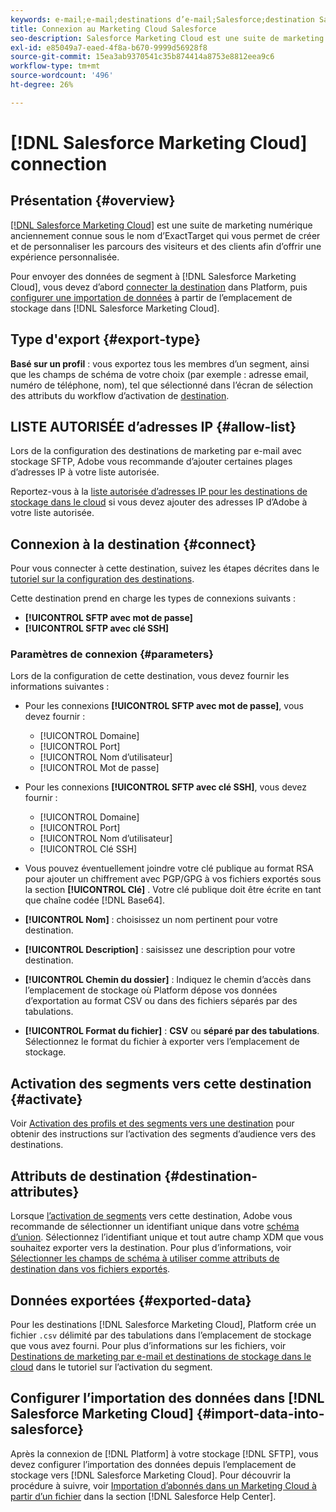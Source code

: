 ```yaml
---
keywords: e-mail;e-mail;destinations d’e-mail;Salesforce;destination Salesforce
title: Connexion au Marketing Cloud Salesforce
seo-description: Salesforce Marketing Cloud est une suite de marketing numérique anciennement connue sous le nom d’ExactTarget qui vous permet de créer et de personnaliser les parcours des visiteurs et des clients afin d’offrir une expérience personnalisée.
exl-id: e85049a7-eaed-4f8a-b670-9999d56928f8
source-git-commit: 15ea3ab9370541c35b874414a8753e8812eea9c6
workflow-type: tm+mt
source-wordcount: '496'
ht-degree: 26%

---
```


# [!DNL Salesforce Marketing Cloud] connection

## Présentation {#overview}

[[!DNL Salesforce Marketing Cloud]](https://www.salesforce.com/fr/products/marketing-cloud/email-marketing/) est une suite de marketing numérique anciennement connue sous le nom d’ExactTarget qui vous permet de créer et de personnaliser les parcours des visiteurs et des clients afin d’offrir une expérience personnalisée.

Pour envoyer des données de segment à [!DNL Salesforce Marketing Cloud], vous devez d’abord [connecter la destination](#connect-destination) dans Platform, puis [configurer une importation de données](#import-data-into-salesforce) à partir de l’emplacement de stockage dans [!DNL Salesforce Marketing Cloud].

## Type d&#39;export {#export-type}

**Basé sur un profil**  : vous exportez tous les membres d’un segment, ainsi que les champs de schéma de votre choix (par exemple : adresse email, numéro de téléphone, nom), tel que sélectionné dans l’écran de sélection des attributs du workflow d’activation de  [destination](../../ui/activate-destinations.md#select-attributes).

## LISTE AUTORISÉE d’adresses IP {#allow-list}

Lors de la configuration des destinations de marketing par e-mail avec stockage SFTP, Adobe vous recommande d’ajouter certaines plages d’adresses IP à votre liste autorisée.

Reportez-vous à la [liste autorisée d’adresses IP pour les destinations de stockage dans le cloud](../cloud-storage/ip-address-allow-list.md) si vous devez ajouter des adresses IP d’Adobe à votre liste autorisée.

## Connexion à la destination {#connect}

Pour vous connecter à cette destination, suivez les étapes décrites dans le [tutoriel sur la configuration des destinations](../../ui/connect-destination.md).

Cette destination prend en charge les types de connexions suivants :

* **[!UICONTROL SFTP avec mot de passe]**
* **[!UICONTROL SFTP avec clé SSH]**

### Paramètres de connexion {#parameters}

Lors de la configuration de [](../../ui/connect-destination.md) cette destination, vous devez fournir les informations suivantes :

* Pour les connexions **[!UICONTROL SFTP avec mot de passe]**, vous devez fournir :
   * [!UICONTROL Domaine]
   * [!UICONTROL Port]
   * [!UICONTROL Nom d’utilisateur]
   * [!UICONTROL Mot de passe]
* Pour les connexions **[!UICONTROL SFTP avec clé SSH]**, vous devez fournir :
   * [!UICONTROL Domaine]
   * [!UICONTROL Port]
   * [!UICONTROL Nom d’utilisateur]
   * [!UICONTROL Clé SSH]

* Vous pouvez éventuellement joindre votre clé publique au format RSA pour ajouter un chiffrement avec PGP/GPG à vos fichiers exportés sous la section **[!UICONTROL Clé]** . Votre clé publique doit être écrite en tant que chaîne codée [!DNL Base64].
* **[!UICONTROL Nom]** : choisissez un nom pertinent pour votre destination.
* **[!UICONTROL Description]** : saisissez une description pour votre destination.
* **[!UICONTROL Chemin du dossier]** : Indiquez le chemin d’accès dans l’emplacement de stockage où Platform dépose vos données d’exportation au format CSV ou dans des fichiers séparés par des tabulations.
* **[!UICONTROL Format du fichier]** : **CSV** ou **séparé par des tabulations**. Sélectionnez le format du fichier à exporter vers l’emplacement de stockage.

<!--

Commenting out Amazon S3 bucket part for now until support is clarified

- **[!UICONTROL Bucket name]**: Your Amazon S3 bucket, where Platform will deposit the data export. Your input must be between 3 and 63 characters long. Must begin and end with a letter or number. Must contain only lowercase letters, numbers, or hyphens ( - ). Must not be formatted as an IP address (for example, 192.100.1.1).

-->

## Activation des segments vers cette destination {#activate}

Voir [Activation des profils et des segments vers une destination](../../ui/activate-destinations.md) pour obtenir des instructions sur l’activation des segments d’audience vers des destinations.

## Attributs de destination {#destination-attributes}

Lorsque [l’activation de segments](../../ui/activate-destinations.md) vers cette destination, Adobe vous recommande de sélectionner un identifiant unique dans votre [schéma d’union](../../../profile/home.md#profile-fragments-and-union-schemas). Sélectionnez l’identifiant unique et tout autre champ XDM que vous souhaitez exporter vers la destination. Pour plus d’informations, voir [Sélectionner les champs de schéma à utiliser comme attributs de destination dans vos fichiers exportés](./overview.md#destination-attributes).

## Données exportées {#exported-data}

Pour les destinations [!DNL Salesforce Marketing Cloud], Platform crée un fichier `.csv` délimité par des tabulations dans l’emplacement de stockage que vous avez fourni. Pour plus d’informations sur les fichiers, voir [Destinations de marketing par e-mail et destinations de stockage dans le cloud](../../ui/activate-destinations.md#esp-and-cloud-storage) dans le tutoriel sur l’activation du segment.

## Configurer l’importation des données dans [!DNL Salesforce Marketing Cloud] {#import-data-into-salesforce}

Après la connexion de [!DNL Platform] à votre stockage [!DNL SFTP], vous devez configurer l’importation des données depuis l’emplacement de stockage vers [!DNL Salesforce Marketing Cloud]. Pour découvrir la procédure à suivre, voir [Importation d’abonnés dans un Marketing Cloud à partir d’un fichier](https://help.salesforce.com/articleView?id=mc_es_import_subscribers_from_file.htm&amp;type=5) dans la section [!DNL Salesforce Help Center].
